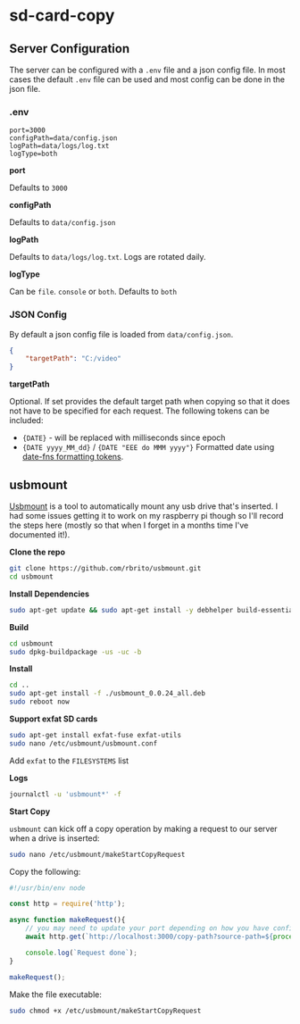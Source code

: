 # sd-card-copy

## Server Configuration

The server can be configured with a `.env` file and a json config file. In most cases the default `.env` file can be used and most config can be done in the json file.

### .env

```
port=3000
configPath=data/config.json
logPath=data/logs/log.txt
logType=both
```

**port**

Defaults to `3000`

**configPath**

Defaults to `data/config.json`

**logPath**

Defaults to `data/logs/log.txt`. Logs are rotated daily.

**logType**

Can be `file`. `console` or `both`. Defaults to `both`

### JSON Config

By default a json config file is loaded from `data/config.json`.

```json
{
    "targetPath": "C:/video"
}
```

**targetPath**

Optional. If set provides the default target path when copying so that it does not have to be specified for each request. The following tokens can be included:

  * `{DATE}` - will be replaced with milliseconds since epoch
  * `{DATE yyyy_MM_dd}` / `{DATE "EEE do MMM yyyy"}` Formatted date using [date-fns formatting tokens](https://date-fns.org/v2.28.0/docs/format).


## usbmount

[Usbmount](https://github.com/rbrito/usbmount) is a tool to automatically mount any usb drive that's inserted. I had some issues getting it to work on my raspberry pi though so I'll record the steps here (mostly so that when I forget in a months time I've documented it!).

**Clone the repo**

```bash
git clone https://github.com/rbrito/usbmount.git
cd usbmount
```

**Install Dependencies**

```bash
sudo apt-get update && sudo apt-get install -y debhelper build-essential
```

**Build**

```bash
cd usbmount
sudo dpkg-buildpackage -us -uc -b
```

**Install**

```bash
cd ..
sudo apt-get install -f ./usbmount_0.0.24_all.deb 
sudo reboot now

```

**Support exfat SD cards**

```bash
sudo apt-get install exfat-fuse exfat-utils
sudo nano /etc/usbmount/usbmount.conf
```
Add `exfat` to the `FILESYSTEMS` list

**Logs**

```bash
journalctl -u 'usbmount*' -f
```

**Start Copy**

`usbmount` can kick off a copy operation by making a request to our server when a drive is inserted:

```bash
sudo nano /etc/usbmount/makeStartCopyRequest
```

Copy the following:

```js
#!/usr/bin/env node

const http = require('http');

async function makeRequest(){
    // you may need to update your port depending on how you have configured your server
    await http.get(`http://localhost:3000/copy-path?source-path=${process.env.UM_MOUNTPOINT}`);

    console.log(`Request done`);
}

makeRequest();
```
Make the file executable:
```bash
sudo chmod +x /etc/usbmount/makeStartCopyRequest
```